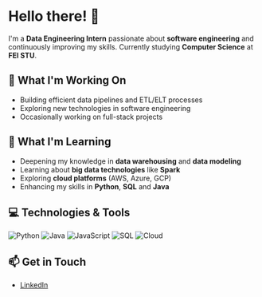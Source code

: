 # Hello there! 👋

I'm a **Data Engineering Intern** passionate about **software engineering** and continuously improving my skills. Currently studying **Computer Science** at **FEI STU**.

## 🔭 What I'm Working On

- Building efficient data pipelines and ETL/ELT processes
- Exploring new technologies in software engineering
- Occasionally working on full-stack projects

## 🌱 What I'm Learning

- Deepening my knowledge in **data warehousing** and **data modeling**
- Learning about **big data technologies** like **Spark**
- Exploring **cloud platforms** (AWS, Azure, GCP)
- Enhancing my skills in **Python**, **SQL** and **Java**

## 💻 Technologies & Tools

![Python](https://img.shields.io/badge/Python-3776AB?style=for-the-badge&logo=python&logoColor=white)
![Java](https://img.shields.io/badge/Java-007396?style=for-the-badge&logo=openjdk&logoColor=white)
![JavaScript](https://img.shields.io/badge/JavaScript-F7DF1E?style=for-the-badge&logo=javascript&logoColor=black)
![SQL](https://img.shields.io/badge/SQL-336791?style=for-the-badge&logo=postgresql&logoColor=white)
![Cloud](https://img.shields.io/badge/Cloud-4285F4?style=for-the-badge&logo=icloud&logoColor=white)

## 📫 Get in Touch

- [LinkedIn](https://www.linkedin.com/in/peter-m-4a945322a)

<!--
**YourUsername/YourUsername** is a ✨ special ✨ repository because its `README.md` (this file) appears on your GitHub profile.
-->
